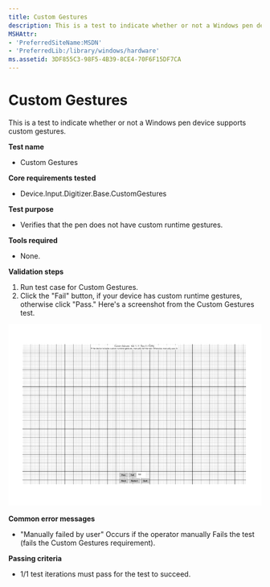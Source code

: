 ```yaml
---
title: Custom Gestures
description: This is a test to indicate whether or not a Windows pen device supports custom gestures.
MSHAttr:
- 'PreferredSiteName:MSDN'
- 'PreferredLib:/library/windows/hardware'
ms.assetid: 3DF855C3-98F5-4B39-8CE4-70F6F15DF7CA
---
```


# Custom Gestures


This is a test to indicate whether or not a Windows pen device supports custom gestures.

**Test name**

-   Custom Gestures

**Core requirements tested**

-   Device.Input.Digitizer.Base.CustomGestures

**Test purpose**

-   Verifies that the pen does not have custom runtime gestures.

**Tools required**

-   None.

**Validation steps**

1. Run test case for Custom Gestures.
2. Click the "Fail" button, if your device has custom runtime gestures, otherwise click "Pass."
Here's a screenshot from the Custom Gestures test.

![screenshot from the custom gestures test for a windows pen device.](../images/pen-test-custgesture.png)

**Common error messages**

-   "Manually failed by user"
    Occurs if the operator manually Fails the test (fails the Custom Gestures requirement).

**Passing criteria**

-   1/1 test iterations must pass for the test to succeed.

 

 






